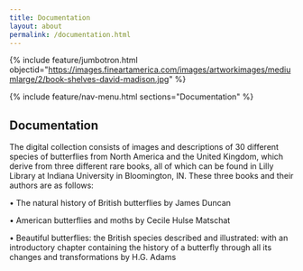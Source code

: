 ```yaml
---
title: Documentation
layout: about
permalink: /documentation.html
---
```

{% include feature/jumbotron.html objectid="https://images.fineartamerica.com/images/artworkimages/mediumlarge/2/book-shelves-david-madison.jpg" %}

{% include feature/nav-menu.html sections="Documentation" %}

## Documentation

The digital collection consists of images and descriptions of 30 different species of butterflies from North America and the United Kingdom, which derive from three different rare books, all of which can be found in Lilly Library at Indiana University in Bloomington, IN. These three books and their authors are as follows:

•	The natural history of British butterflies by James Duncan

•	American butterflies and moths by Cecile Hulse Matschat

•	Beautiful butterflies: the British species described and illustrated: with an introductory chapter containing the history of a butterfly through all its changes and transformations by H.G. Adams
